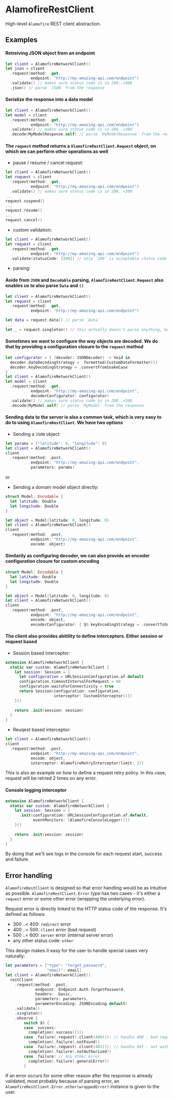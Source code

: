 # AlamofireRestClient

High-level `Alamofire` REST client abstraction.

## Examples

#### Retreiving JSON object from an endpoint

```swift
let client = AlamofireNetworkClient()
let json = client
  .request(method: .get, 
           endpoint: "http://my-amazing-api.com/endpoint")
  .validate() // makes sure status code is in 200..<300
  .json() // parse `JSON` from the response
```

#### Serialize the response into a data model

```swift
let client = AlamofireNetworkClient()
let model = client
  .request(method: .get, 
           endpoint: "http://my-amazing-api.com/endpoint")
  .validate() // makes sure status code is in 200..<300
  .decode(MyModelResponse.self) // parse `MyModelResponse` from the response
```

#### The `request` method returns a `AlamofireRestClient.Request` object, on which we can perform other operations as well

- pause / resume / cancel request:

```swift
let client = AlamofireNetworkClient()
let request = client
  .request(method: .get, 
           endpoint: "http://my-amazing-api.com/endpoint")
  .validate() // makes sure status code is in 200..<300
...
request.suspend()
...
request.resume()
...
request.cancel()
```

- custom validation:

```swift
let client = AlamofireNetworkClient()
let request = client
  .request(method: .get, 
           endpoint: "http://my-amazing-api.com/endpoint")
  .validate(statusCode: [200]) // only `200` is acceptable status code
```

- parsing:

#### Aside from `JSON` and `Decodable` parsing, `AlamofireRestClient.Request` also enables us to also parse `Data` and `()`

```swift
let client = AlamofireNetworkClient()
let request = client
  .request(method: .get, 
           endpoint: "http://my-amazing-api.com/endpoint")

let data = request.data() // parse `Data`
...
let _ = request.singleton() // this actually doesn't parse anything, but instead resolves if request succeeds
```

#### Sometimes we want to configure the way objects are decoded. We do that by providing a configuration closure to the `request` method

```swift
let configurator = { (decoder: JSONDecoder) -> Void in 
  decoder.dateDecodingStrategy = .formatted(CustomDateFormatter())
  decoder.keyDecodingStrategy = .convertFromSnakeCase
}
let client = AlamofireNetworkClient()
let model = client
  .request(method: .get, 
           endpoint: "http://my-amazing-api.com/endpoint",
           decoderConfigurator: configurator)
  .validate() // makes sure status code is in 200..<300
  .decode(MyModel.self) // parse `MyModel` from the response
```

#### Sending data to the server is also a common task, which is very easy to do to using `AlamofireRestClient`. We have two options

- Sending a `JSON` object:
 
```swift
let params = ["latitude": 0, "longitude": 0]
let client = AlamofireNetworkClient()
client
  .request(method: .post, 
           endpoint: "http://my-amazing-api.com/endpoint",
           parameters: params)
```
 
 or
 
- Sending a domain model object directly:

```swift
struct Model: Encodable {
  let latitude: Double
  let longitude: Double
}

let object = Model(latitude: 0, longitude: 0)
let client = AlamofireNetworkClient()
client
  .request(method: .post, 
           endpoint: "http://my-amazing-api.com/endpoint",
           encode: object)
```

#### Similarily as configuring decoder, we can also provide an encoder configuration closure for custom encoding

```swift
struct Model: Encodable {
  let latitude: Double
  let longitude: Double
}

let object = Model(latitude: 0, longitude: 0)
let client = AlamofireNetworkClient()
client
  .request(method: .post, 
           endpoint: "http://my-amazing-api.com/endpoint",
           encode: object,
           encoderConfigurator: { $0.keyEncodingStrategy = .convertToSnakeCase })
```

#### The client also provides abitility to define interceptors. Either session or request based

- Session based interceptor:

```swift
extension AlamofireNetworkClient {
  static var custom: AlamofireNetworkClient {
    let session: Session = {
      let configuration = URLSessionConfiguration.af.default
      configuration.timeoutIntervalForRequest = 60
      configuration.waitsForConnectivity = true
      return Session(configuration: configuration,
                     interceptor: CustomInterceptor()])
    }()
    
    return .init(session: session)
  }
}
```

- Reuqest based interceptor:

```swift
let client = AlamofireNetworkClient()
client
  .request(method: .post, 
           endpoint: "http://my-amazing-api.com/endpoint",
           encode: object,
           interceptor: AlamofireRetryInterceptor(limit: 2))
```

This is also an example on how to define a request retry policy. In this case, request will be retried 2 times on any error.

#### Console logging interceptor
```swift
extension AlamofireNetworkClient {
  static var custom: AlamofireNetworkClient {
    let session: Session = {
      .init(configuration: URLSessionConfiguration.af.default,
            eventMonitors: [AlamofireConsoleLogger()])
    }()
    
    return .init(session: session)
  }
}
```

By doing that we'll see logs in the console for each request start, success and failure.

## Error handling

`AlamofireRestClient` is designed so that error handling would be as intuitive as possible. `AlamofireRestClient.Error` type has two cases - it's either a `request` error or some other error (wrapping the underlying error).

Request error is directly linked to the HTTP status code of the response. It's defined as follows:
 
- 300 ..< 400: `redirect` error
- 400 ..< 500: `client` error (bad request)
- 500 ..< 600: `server` error (internal server error)
- any other status code: `other`

This design makes it easy for the user to handle special cases very naturally:

```swift
let parameters = ["type": "forgot_password",
                  "email": email]
let client = AlamofireNetworkClient()
  restClient
    .request(method: .post,
             endpoint: Endpoint.Auth.forgotPassword,
             headers: .basic,
             parameters: parameters,
             parameterEncoding: JSONEncoding.default)
    .validate()
    .singleton()
    .observe {
        switch $0 {
        case .success:
          completion(.success(()))
        case .failure(.request(.client(400))): // handle 400 - bad request
          completion(.failure(.notFound))
        case .failure(.request(.client(401))): // handle 401 - not authorized
          completion(.failure(.notAuthorized))
        case .failure: // any other error
          completion(.failure(.generalError))
        }
```

If an error occurs for some other reason after the response is already validated, most probably because of parsing error, an `AlamofireRestClient.Error.other(wrappedError)` instance is given to the user.
